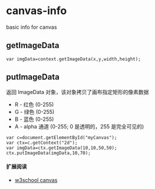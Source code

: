 # canvas-info
basic info for canvas


## getImageData

```
var imgData=context.getImageData(x,y,width,height);
```

## putImageData

返回 ImageData 对象，该对象拷贝了画布指定矩形的像素数据

* R - 红色 (0-255)
* G - 绿色 (0-255)
* B - 蓝色 (0-255)
* A - alpha 通道 (0-255; 0 是透明的，255 是完全可见的)

```
var c=document.getElementById("myCanvas");
var ctx=c.getContext("2d");
var imgData=ctx.getImageData(10,10,50,50);
ctx.putImageData(imgData,10,70);
```



#### 扩展阅读

* [w3school canvas](http://www.w3school.com.cn/tags/canvas_getimagedata.asp)
